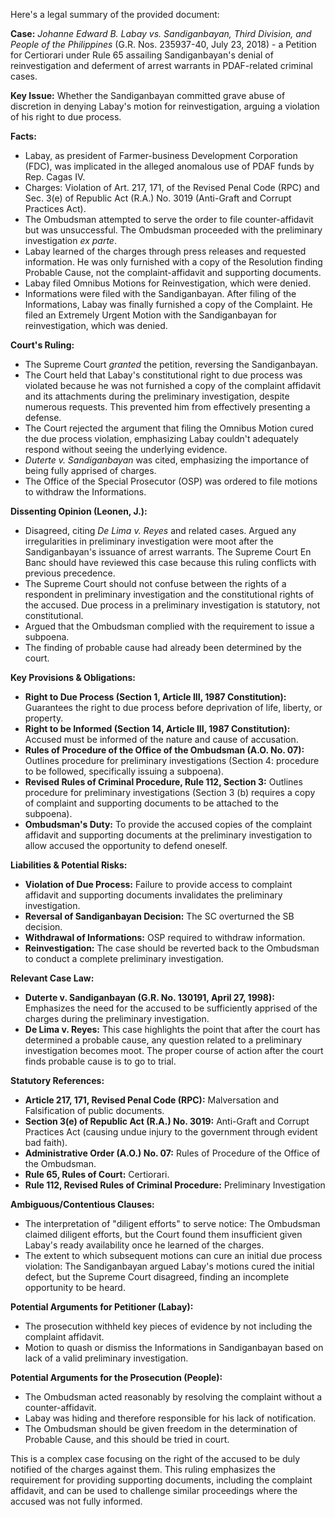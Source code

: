 Here's a legal summary of the provided document:

**Case:** *Johanne Edward B. Labay vs. Sandiganbayan, Third Division, and People of the Philippines* (G.R. Nos. 235937-40, July 23, 2018) - a Petition for Certiorari under Rule 65 assailing Sandiganbayan's denial of reinvestigation and deferment of arrest warrants in PDAF-related criminal cases.

**Key Issue:** Whether the Sandiganbayan committed grave abuse of discretion in denying Labay's motion for reinvestigation, arguing a violation of his right to due process.

**Facts:**

*   Labay, as president of Farmer-business Development Corporation (FDC), was implicated in the alleged anomalous use of PDAF funds by Rep. Cagas IV.
*   Charges: Violation of Art. 217, 171, of the Revised Penal Code (RPC) and Sec. 3(e) of Republic Act (R.A.) No. 3019 (Anti-Graft and Corrupt Practices Act).
*   The Ombudsman attempted to serve the order to file counter-affidavit but was unsuccessful. The Ombudsman proceeded with the preliminary investigation *ex parte*.
*   Labay learned of the charges through press releases and requested information. He was only furnished with a copy of the Resolution finding Probable Cause, not the complaint-affidavit and supporting documents.
*   Labay filed Omnibus Motions for Reinvestigation, which were denied.
*   Informations were filed with the Sandiganbayan.  After filing of the Informations, Labay was finally furnished a copy of the Complaint. He filed an Extremely Urgent Motion with the Sandiganbayan for reinvestigation, which was denied.

**Court's Ruling:**

*   The Supreme Court *granted* the petition, reversing the Sandiganbayan.
*   The Court held that Labay's constitutional right to due process was violated because he was not furnished a copy of the complaint affidavit and its attachments during the preliminary investigation, despite numerous requests.  This prevented him from effectively presenting a defense.
*   The Court rejected the argument that filing the Omnibus Motion cured the due process violation, emphasizing Labay couldn't adequately respond without seeing the underlying evidence.
*   *Duterte v. Sandiganbayan* was cited, emphasizing the importance of being fully apprised of charges.
*   The Office of the Special Prosecutor (OSP) was ordered to file motions to withdraw the Informations.

**Dissenting Opinion (Leonen, J.):**

*   Disagreed, citing *De Lima v. Reyes* and related cases. Argued any irregularities in preliminary investigation were moot after the Sandiganbayan's issuance of arrest warrants. The Supreme Court En Banc should have reviewed this case because this ruling conflicts with previous precedence.
*   The Supreme Court should not confuse between the rights of a respondent in preliminary investigation and the constitutional rights of the accused. Due process in a preliminary investigation is statutory, not constitutional.
*   Argued that the Ombudsman complied with the requirement to issue a subpoena.
*   The finding of probable cause had already been determined by the court.

**Key Provisions & Obligations:**

*   **Right to Due Process (Section 1, Article III, 1987 Constitution):**  Guarantees the right to due process before deprivation of life, liberty, or property.
*   **Right to be Informed (Section 14, Article III, 1987 Constitution):** Accused must be informed of the nature and cause of accusation.
*   **Rules of Procedure of the Office of the Ombudsman (A.O. No. 07):**  Outlines procedure for preliminary investigations (Section 4: procedure to be followed, specifically issuing a subpoena).
*   **Revised Rules of Criminal Procedure, Rule 112, Section 3:** Outlines procedure for preliminary investigations (Section 3 (b) requires a copy of complaint and supporting documents to be attached to the subpoena).
*   **Ombudsman's Duty:**  To provide the accused copies of the complaint affidavit and supporting documents at the preliminary investigation to allow accused the opportunity to defend oneself.

**Liabilities & Potential Risks:**

*   **Violation of Due Process:** Failure to provide access to complaint affidavit and supporting documents invalidates the preliminary investigation.
*   **Reversal of Sandiganbayan Decision:** The SC overturned the SB decision.
*   **Withdrawal of Informations:** OSP required to withdraw information.
*   **Reinvestigation:** The case should be reverted back to the Ombudsman to conduct a complete preliminary investigation.

**Relevant Case Law:**

*   **Duterte v. Sandiganbayan (G.R. No. 130191, April 27, 1998):** Emphasizes the need for the accused to be sufficiently apprised of the charges during the preliminary investigation.
*  **De Lima v. Reyes:** This case highlights the point that after the court has determined a probable cause, any question related to a preliminary investigation becomes moot. The proper course of action after the court finds probable cause is to go to trial.

**Statutory References:**

*   **Article 217, 171, Revised Penal Code (RPC):** Malversation and Falsification of public documents.
*   **Section 3(e) of Republic Act (R.A.) No. 3019:**  Anti-Graft and Corrupt Practices Act (causing undue injury to the government through evident bad faith).
*   **Administrative Order (A.O.) No. 07:** Rules of Procedure of the Office of the Ombudsman.
*   **Rule 65, Rules of Court:** Certiorari.
*   **Rule 112, Revised Rules of Criminal Procedure:** Preliminary Investigation

**Ambiguous/Contentious Clauses:**

*   The interpretation of "diligent efforts" to serve notice: The Ombudsman claimed diligent efforts, but the Court found them insufficient given Labay's ready availability once he learned of the charges.
*   The extent to which subsequent motions can cure an initial due process violation: The Sandiganbayan argued Labay's motions cured the initial defect, but the Supreme Court disagreed, finding an incomplete opportunity to be heard.

**Potential Arguments for Petitioner (Labay):**

*   The prosecution withheld key pieces of evidence by not including the complaint affidavit.
*   Motion to quash or dismiss the Informations in Sandiganbayan based on lack of a valid preliminary investigation.

**Potential Arguments for the Prosecution (People):**

*   The Ombudsman acted reasonably by resolving the complaint without a counter-affidavit.
*   Labay was hiding and therefore responsible for his lack of notification.
*   The Ombudsman should be given freedom in the determination of Probable Cause, and this should be tried in court.

This is a complex case focusing on the right of the accused to be duly notified of the charges against them. This ruling emphasizes the requirement for providing supporting documents, including the complaint affidavit, and can be used to challenge similar proceedings where the accused was not fully informed.
